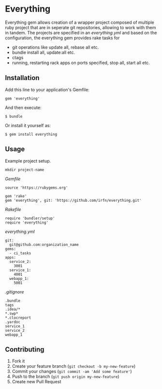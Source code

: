 # Everything

Everything gem allows creation of a wrapper project composed of multiple ruby project that are in seperate git repositories, allowing to work with them in tandem. The projects are specified in an *everything.yml* and based on the configuration, the everything gem provides rake tasks for

- git operations like update all, rebase all etc.
- bundle install all, update:all etc.
- ctags
- running, restarting rack apps on ports specified, stop all, start all etc.




## Installation

Add this line to your application's Gemfile:

    gem 'everything'

And then execute:

    $ bundle

Or install it yourself as:

    $ gem install everything

## Usage

Example project setup.

    mkdir project-name


*Gemfile*

    source 'https://rubygems.org'

    gem 'rake'
    gem 'everything', git: 'https://github.com/irfn/everything.git'
    

*Rakefile*

    require 'bundler/setup'
	require 'everything'
	
	
*everything.yml*

    git:
      git@github.com:organization_name
    gems:
      - ci_tasks
    apps:
      service_2:
        3001
      service_1:
        4001
      webapp_1:
        5001
        

*.gitignore*

    .bundle
    tags
    .idea/*
    *.swp*
    *.clocreport
    .yardoc
    service_1
    service_2
    webapp_1


## Contributing

1. Fork it
2. Create your feature branch (`git checkout -b my-new-feature`)
3. Commit your changes (`git commit -am 'Add some feature'`)
4. Push to the branch (`git push origin my-new-feature`)
5. Create new Pull Request
